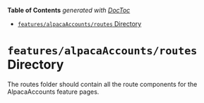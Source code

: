 <!-- START doctoc generated TOC please keep comment here to allow auto update -->
<!-- DON'T EDIT THIS SECTION, INSTEAD RE-RUN doctoc TO UPDATE -->

**Table of Contents** _generated with [DocToc](https://github.com/thlorenz/doctoc)_

- [`features/alpacaAccounts/routes` Directory](#featuresalpacaaccountsroutes-directory)

<!-- END doctoc generated TOC please keep comment here to allow auto update -->

# `features/alpacaAccounts/routes` Directory

The routes folder should contain all the route components for the AlpacaAccounts feature pages.
